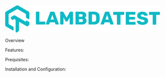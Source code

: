 <img alt="lt_logo" src="./docs/images/lt_logo.svg">

Overview

Features:

Prequisites:

Installation and Configuration:
